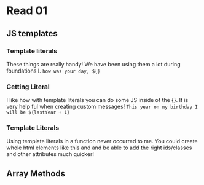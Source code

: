 # Read 01

## JS templates
### Template literals 
These things are really handy! We have been using them a lot during foundations I. `how was your day, ${}`

### Getting Literal
I like how with template literals you can do some JS inside of the {}. It is very help ful when creating custom messages! `This year on my birthday I will be ${lastYear + 1}`

### Template Literals
Using template literals in a function never occurred to me. You could create whole html elements like this and and be able to add the right ids/classes and other attributes much quicker!

## Array Methods